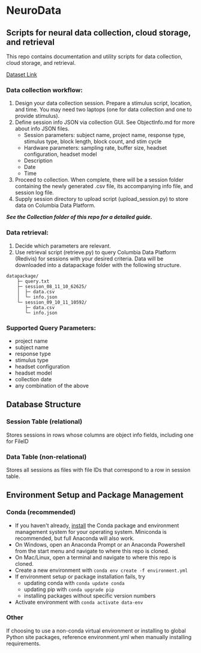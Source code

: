 # NeuroData
## Scripts for neural data collection, cloud storage, and retrieval
This repo contains documentation and utility scripts for data collection, cloud storage, and retrieval.

[Dataset Link](https://redivis.com/workspace/datasets/5e8n-ctqvm09q7)

### Data collection workflow:
1. Design your data collection session. Prepare a stimulus script, location, and time. You may need two laptops (one for data collection and one to provide stimulus).
2. Define session info JSON via collection GUI. See ObjectInfo.md for more about info JSON files.
    - Session parameters: subject name, project name, response type, stimulus type, block length, block count, and stim cycle
    - Hardware parameters: sampling rate, buffer size, headset configuration, headset model
    - Description
    - Date
    - Time
3. Proceed to collection. When complete, there will be a session folder containing the newly generated .csv file, its accompanying info file, and session log file.
5. Supply session directory to upload script (upload_session.py) to store data on Columbia Data Platform.

_**See the Collection folder of this repo for a detailed guide.**_

### Data retrieval:
1. Decide which parameters are relevant.
2. Use retrieval script (retrieve.py) to query Columbia Data Platform (Redivis) for sessions with your desired criteria. Data will be downloaded into a datapackage folder with the following structure.

```
datapackage/
    ├─ query.txt
    ├─ session_08_11_10_62625/
    │  ├─ data.csv
    │  └─ info.json
    └─ session_09_10_11_10592/
       ├─ data.csv
       └─ info.json
```

### Supported Query Parameters:
- project name
- subject name
- response type
- stimulus type
- headset configuration
- headset model
- collection date
- any combination of the above
    
## Database Structure
### Session Table (relational)
Stores sessions in rows whose columns are object info fields, including one for FileID

### Data Table (non-relational)
Stores all sessions as files with file IDs that correspond to a row in session table.

## Environment Setup and Package Management
### Conda (recommended)
- If you haven't already, [install](https://docs.conda.io/projects/miniconda/en/latest/index.html) the Conda package and environment management system for your operating system. Miniconda is recommended, but full Anaconda will also work.
- On Windows, open an Anaconda Prompt or an Anaconda Powershell from the start menu and navigate to where this repo is cloned.
- On Mac/Linux, open a terminal and navigate to where this repo is cloned.
- Create a new environment with `conda env create -f environment.yml`
- If environment setup or package installation fails, try
  - updating conda with `conda update conda`
  - updating pip with `conda upgrade pip`
  - installing packages without specific version numbers
- Activate environment with `conda activate data-env`

### Other
If choosing to use a non-conda virtual environment or installing to global Python site packages, reference environment.yml when
manually installing requirements.
